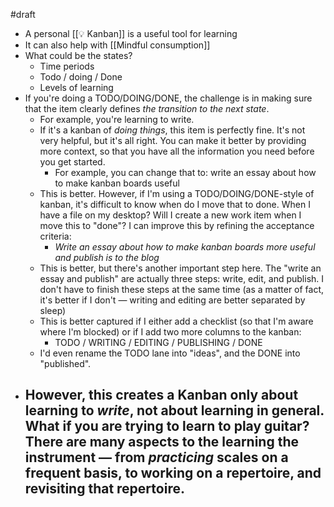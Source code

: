 #draft

- A personal [[💡 Kanban]] is a useful tool for learning
- It can also help with [[Mindful consumption]]
- What could be the states?
	- Time periods
	- Todo / doing / Done
	- Levels of learning
- If you're doing a TODO/DOING/DONE, the challenge is in making sure that the item clearly defines *the transition to the next state*.
    - For example, you're learning to write.
    - If it's a kanban of *doing things*, this item is perfectly fine. It's not very helpful, but it's all right. You can make it better by providing more context, so that you have all the information you need before you get started.
      - For example, you can change that to: write an essay about how to make kanban boards useful
    - This is better. However, if I'm using a TODO/DOING/DONE-style of kanban, it's difficult to know when do I move that to done. When I have a file on my desktop? Will I create a new work item when I move this to "done"? I can improve this by refining the acceptance criteria:
      - *Write an essay about how to make kanban boards more useful and publish is to the blog*
    - This is better, but there's another important step here. The "write an essay and publish" are actually three steps: write, edit, and publish. I don't have to finish these steps at the same time (as a matter of fact, it's better if I don't — writing and editing are better separated by sleep)
    - This is better captured if I either add a checklist (so that I'm aware where I'm blocked) or if I add two more columns to the kanban:
      - TODO / WRITING / EDITING / PUBLISHING / DONE
    - I'd even rename the TODO lane into "ideas", and the DONE into "published".
- However, this creates a Kanban only about learning to *write*, not about learning in general. What if you are trying to learn to play guitar? There are many aspects to the learning the instrument — from *practicing* scales on a frequent basis, to working on a repertoire, and revisiting that repertoire.
  - 
